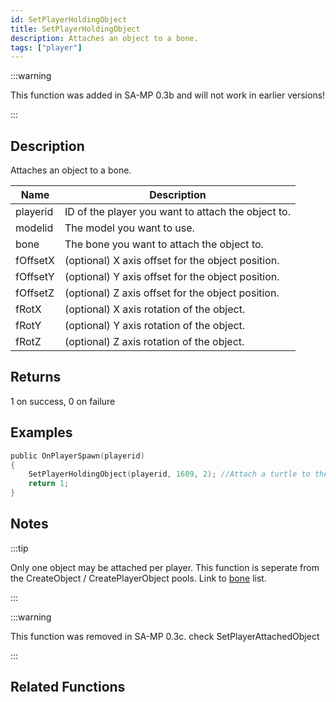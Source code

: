 ```yaml
---
id: SetPlayerHoldingObject
title: SetPlayerHoldingObject
description: Attaches an object to a bone.
tags: ["player"]
---
```


:::warning

This function was added in SA-MP 0.3b and will not work in earlier versions!

:::

## Description

Attaches an object to a bone.

| Name     | Description                                        |
| -------- | -------------------------------------------------- |
| playerid | ID of the player you want to attach the object to. |
| modelid  | The model you want to use.                         |
| bone     | The bone you want to attach the object to.         |
| fOffsetX | (optional) X axis offset for the object position.  |
| fOffsetY | (optional) Y axis offset for the object position.  |
| fOffsetZ | (optional) Z axis offset for the object position.  |
| fRotX    | (optional) X axis rotation of the object.          |
| fRotY    | (optional) Y axis rotation of the object.          |
| fRotZ    | (optional) Z axis rotation of the object.          |

## Returns

1 on success, 0 on failure

## Examples

```c
public OnPlayerSpawn(playerid)
{
    SetPlayerHoldingObject(playerid, 1609, 2); //Attach a turtle to the playerid's head!
    return 1;
}
```

## Notes

:::tip

Only one object may be attached per player.
This function is seperate from the CreateObject / CreatePlayerObject pools.
Link to [bone](../../scripting/resources/boneid) list.

:::

:::warning

This function was removed in SA-MP 0.3c. check SetPlayerAttachedObject

:::

## Related Functions

